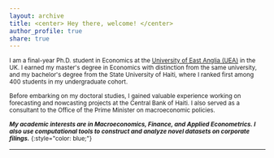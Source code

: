 ```yaml
---
layout: archive
title: <center> Hey there, welcome! </center>
author_profile: true
share: true
---
```


 <sub> I am a final-year Ph.D. student in Economics at the [University of East Anglia (UEA)](https://www.uea.ac.uk/about/school-of-economics) in the UK. I earned my master's degree in Economics with distinction from the same university, and my bachelor's degree from the State University of Haiti, where I ranked first among 400 students in my undergraduate cohort.  <sub> 
 
 <sub> Before embarking on my doctoral studies, I gained valuable experience working on forecasting and nowcasting projects at the Central Bank of Haiti. I also served as a consultant to the Office of the Prime Minister on macroeconomic policies. </sub>
 
 <sub> ***My academic interests are in Macroeconomics, Finance, and Applied Econometrics. I also use computational tools to construct and analyze novel datasets on corporate filings.*** {:style="color: blue;"}</sub>
 
 
 
 
---

